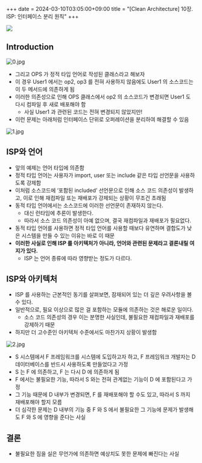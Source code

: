 +++ 
date = 2024-03-10T03:05:00+09:00
title = "[Clean Architecture] 10장. ISP: 인터페이스 분리 원칙"
+++

<img src="/images/books/clean-architecture/cover.jpg">

## Introduction

![0.jpg](/images/books/clean-architecture/chapter10/0.jpg)

- 그리고 OPS 가 정적 타입 언어로 작성된 클래스라고 해보자
- 이 경우 User1 에서는 op2, op3 를 전혀 사용하지 않음에도 User1 의 소스코드는 이 두 메서드에 의존하게 됨
- 이러한 의존성으로 인해 OPS 클래스에서 op2 의 소스코드가 변경되면 User1 도 다시 컴파일 후 새로 배포해야 함
  - 사실 User1 과 관련된 코드는 전혀 변경되지 않았지만!
- 이런 문제는 아래처럼 인터페이스 단위로 오퍼레이션을 분리하여 해결할 수 있음

![1.jpg](/images/books/clean-architecture/chapter10/1.jpg)

## ISP와 언어

- 앞의 예제는 언어 타입에 의존함
- 정적 타입 언어는 사용자가 import, user 또는 include 같은 타입 선언문을 사용하도록 강제함
- 이처럼 소스코드에 ‘포함된 included’ 선언문으로 인해 소스 코드 의존성이 발생하고, 이로 인해 재컴파일 또는 재배포가 강제되는 상황이 무조건 초래됨
- 동적 타입 언어에서는 소스코드에 이러한 선언문이 존재하지 않는다.
  - 대신 런타임에 추론이 발생한다.
  - 따라서 소스 코드 의존성이 아예 없으며, 결국 재컴파일과 재배포가 필요없다.
- 동적 타입 언어를 사용하면 정적 타입 언어를 사용할 때보다 유연하며 결합도가 낮은 시스템을 만들 수 있는 이유는 바로 이 때문
- **이러한 사실로 인해 ISP 를 아키텍처가 아니라, 언어와 관련된 문제라고 결론내릴 여지가 있다.**
  - ISP 는 언어 종류에 따라 영향받는 정도가 다르다.

## ISP와 아키텍처

- ISP 를 사용하는 근본적인 동기를 살펴보면, 잠재되어 있는 더 깊은 우려사항을 볼 수 있다.
- 일반적으로, 필요 이상으로 많은 걸 포함하는 모듈에 의존하는 것은 해로운 일이다.
  - 소스 코드 의존성의 경우 이는 분명한 사실인데, 불필요한 재컴파일과 재배포를 강제하기 때문
- 하지만 더 고수준인 아키텍처 수준에서도 마찬가지 상황이 발생함

![2.jpg](/images/books/clean-architecture/chapter10/2.jpg)

- S 시스템에서 F 프레임워크를 시스템에 도입하고자 하고, F 프레임워크 개발자는 D 데이터베이스를 반드시 사용하도록 만들었다고 가정
- S 는 F 에 의존하고, F 는 다시 D 에 의존하게 됨
- F 에서는 불필요한 기능, 따라서 S 와는 전혀 관계없는 기능이 D 에 포함된다고 가정
- 그 기능 때문에 D 내부가 변경되면, F 를 재배포해야 할 수도 있고, 따라서 S 까지 재배포해야 할지 모름
- 더 심각한 문제는 D 내부의 기능 중 F 와 S 에서 불필요한 그 기능에 문제가 발생해도 F 와 S 에 영향을 준다는 사실

## 결론

- 불필요한 짐을 실은 무언가에 의존하면 예상치도 못한 문제에 빠진다는 사실
